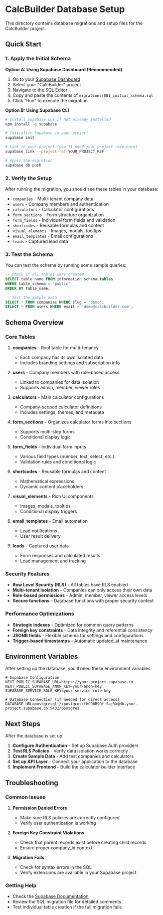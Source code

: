 # CalcBuilder Database Setup

This directory contains database migrations and setup files for the CalcBuilder project.

## Quick Start

### 1. Apply the Initial Schema

**Option A: Using Supabase Dashboard (Recommended)**

1. Go to your [Supabase Dashboard](https://app.supabase.com)
2. Select your "CalcBuilder" project
3. Navigate to the SQL Editor
4. Copy and paste the contents of `migrations/001_initial_schema.sql`
5. Click "Run" to execute the migration

**Option B: Using Supabase CLI**

```bash
# Install Supabase CLI if not already installed
npm install -g supabase

# Initialize Supabase in your project
supabase init

# Link to your project (you'll need your project reference)
supabase link --project-ref YOUR_PROJECT_REF

# Apply the migration
supabase db push
```

### 2. Verify the Setup

After running the migration, you should see these tables in your database:

- `companies` - Multi-tenant company data
- `users` - Company members and authentication
- `calculators` - Calculator configurations
- `form_sections` - Form structure organization
- `form_fields` - Individual form fields and validation
- `shortcodes` - Reusable formulas and content
- `visual_elements` - Images, modals, tooltips
- `email_templates` - Email configurations
- `leads` - Captured lead data

### 3. Test the Schema

You can test the schema by running some sample queries:

```sql
-- Check if all tables were created
SELECT table_name FROM information_schema.tables
WHERE table_schema = 'public'
ORDER BY table_name;

-- Test the sample data
SELECT * FROM companies WHERE slug = 'demo';
SELECT * FROM users WHERE email = 'demo@calcbuilder.com';
```

## Schema Overview

### Core Tables

1. **companies** - Root table for multi-tenancy
   - Each company has its own isolated data
   - Includes branding settings and subscription info

2. **users** - Company members with role-based access
   - Linked to companies for data isolation
   - Supports admin, member, viewer roles

3. **calculators** - Main calculator configurations
   - Company-scoped calculator definitions
   - Includes settings, themes, and metadata

4. **form_sections** - Organizes calculator forms into sections
   - Supports multi-step forms
   - Conditional display logic

5. **form_fields** - Individual form inputs
   - Various field types (number, text, select, etc.)
   - Validation rules and conditional logic

6. **shortcodes** - Reusable formulas and content
   - Mathematical expressions
   - Dynamic content placeholders

7. **visual_elements** - Rich UI components
   - Images, modals, tooltips
   - Conditional display triggers

8. **email_templates** - Email automation
   - Lead notifications
   - User result delivery

9. **leads** - Captured user data
   - Form responses and calculated results
   - Lead management and tracking

### Security Features

- **Row Level Security (RLS)** - All tables have RLS enabled
- **Multi-tenant isolation** - Companies can only access their own data
- **Role-based permissions** - Admin, member, viewer access levels
- **Secure functions** - Database functions with proper security context

### Performance Optimizations

- **Strategic indexes** - Optimized for common query patterns
- **Foreign key constraints** - Data integrity and referential consistency
- **JSONB fields** - Flexible schema for settings and configurations
- **Trigger-based timestamps** - Automatic updated_at maintenance

## Environment Variables

After setting up the database, you'll need these environment variables:

```env
# Supabase Configuration
NEXT_PUBLIC_SUPABASE_URL=https://your-project.supabase.co
NEXT_PUBLIC_SUPABASE_ANON_KEY=your-anon-key
SUPABASE_SERVICE_ROLE_KEY=your-service-role-key

# Database Connection (if needed for direct access)
DATABASE_URL=postgresql://postgres:thCD8B9Df-Saj%k@db.your-project.supabase.co:5432/postgres
```

## Next Steps

After the database is set up:

1. **Configure Authentication** - Set up Supabase Auth providers
2. **Test RLS Policies** - Verify data isolation works correctly
3. **Create Sample Data** - Add test companies and calculators
4. **Set up API Layer** - Connect your application to the database
5. **Implement Frontend** - Build the calculator builder interface

## Troubleshooting

### Common Issues

1. **Permission Denied Errors**
   - Make sure RLS policies are correctly configured
   - Verify user authentication is working

2. **Foreign Key Constraint Violations**
   - Check that parent records exist before creating child records
   - Ensure proper company_id context

3. **Migration Fails**
   - Check for syntax errors in the SQL
   - Verify extensions are available in your Supabase project

### Getting Help

- Check the [Supabase Documentation](https://supabase.com/docs)
- Review the SQL migration file for detailed comments
- Test individual table creation if the full migration fails
